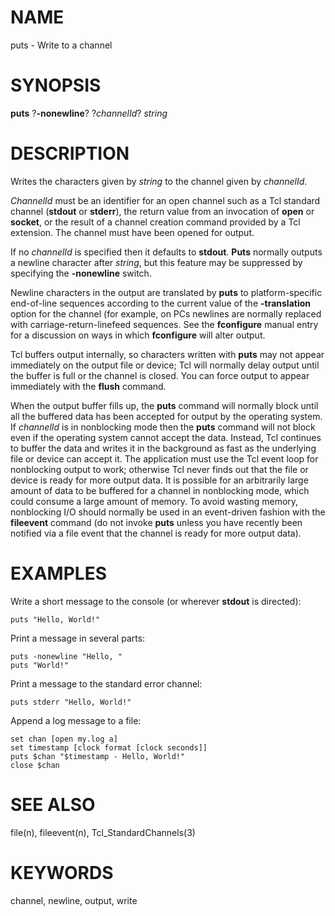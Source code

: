 # NAME

puts - Write to a channel

# SYNOPSIS

**puts** ?**-nonewline**? ?*channelId*? *string*

# DESCRIPTION

Writes the characters given by *string* to the channel given by
*channelId*.

*ChannelId* must be an identifier for an open channel such as a Tcl
standard channel (**stdout** or **stderr**), the return value from an
invocation of **open** or **socket**, or the result of a channel
creation command provided by a Tcl extension. The channel must have been
opened for output.

If no *channelId* is specified then it defaults to **stdout**. **Puts**
normally outputs a newline character after *string*, but this feature
may be suppressed by specifying the **-nonewline** switch.

Newline characters in the output are translated by **puts** to
platform-specific end-of-line sequences according to the current value
of the **-translation** option for the channel (for example, on PCs
newlines are normally replaced with carriage-return-linefeed sequences.
See the **fconfigure** manual entry for a discussion on ways in which
**fconfigure** will alter output.

Tcl buffers output internally, so characters written with **puts** may
not appear immediately on the output file or device; Tcl will normally
delay output until the buffer is full or the channel is closed. You can
force output to appear immediately with the **flush** command.

When the output buffer fills up, the **puts** command will normally
block until all the buffered data has been accepted for output by the
operating system. If *channelId* is in nonblocking mode then the
**puts** command will not block even if the operating system cannot
accept the data. Instead, Tcl continues to buffer the data and writes it
in the background as fast as the underlying file or device can accept
it. The application must use the Tcl event loop for nonblocking output
to work; otherwise Tcl never finds out that the file or device is ready
for more output data. It is possible for an arbitrarily large amount of
data to be buffered for a channel in nonblocking mode, which could
consume a large amount of memory. To avoid wasting memory, nonblocking
I/O should normally be used in an event-driven fashion with the
**fileevent** command (do not invoke **puts** unless you have recently
been notified via a file event that the channel is ready for more output
data).

# EXAMPLES

Write a short message to the console (or wherever **stdout** is
directed):

    puts "Hello, World!"

Print a message in several parts:

    puts -nonewline "Hello, "
    puts "World!"

Print a message to the standard error channel:

    puts stderr "Hello, World!"

Append a log message to a file:

    set chan [open my.log a]
    set timestamp [clock format [clock seconds]]
    puts $chan "$timestamp - Hello, World!"
    close $chan

# SEE ALSO

file(n), fileevent(n), Tcl_StandardChannels(3)

# KEYWORDS

channel, newline, output, write

